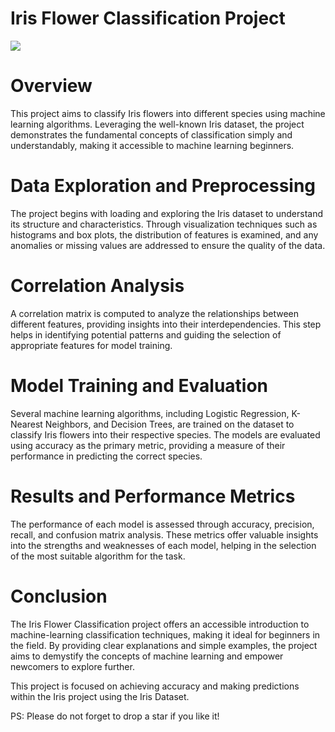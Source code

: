# Iris Flower Classification Project

<img src="https://miro.medium.com/max/875/1*7bnLKsChXq94QjtAiRn40w.png">

# Overview
This project aims to classify Iris flowers into different species using machine learning algorithms. Leveraging the well-known Iris dataset, the project demonstrates the fundamental concepts of classification simply and understandably, making it accessible to machine learning beginners.

# Data Exploration and Preprocessing
The project begins with loading and exploring the Iris dataset to understand its structure and characteristics. Through visualization techniques such as histograms and box plots, the distribution of features is examined, and any anomalies or missing values are addressed to ensure the quality of the data.

# Correlation Analysis
A correlation matrix is computed to analyze the relationships between different features, providing insights into their interdependencies. This step helps in identifying potential patterns and guiding the selection of appropriate features for model training.

# Model Training and Evaluation
Several machine learning algorithms, including Logistic Regression, K-Nearest Neighbors, and Decision Trees, are trained on the dataset to classify Iris flowers into their respective species. The models are evaluated using accuracy as the primary metric, providing a measure of their performance in predicting the correct species.

# Results and Performance Metrics
The performance of each model is assessed through accuracy, precision, recall, and confusion matrix analysis. These metrics offer valuable insights into the strengths and weaknesses of each model, helping in the selection of the most suitable algorithm for the task.

# Conclusion
The Iris Flower Classification project offers an accessible introduction to machine-learning classification techniques, making it ideal for beginners in the field. By providing clear explanations and simple examples, the project aims to demystify the concepts of machine learning and empower newcomers to explore further.

This project is focused on achieving accuracy and making predictions within the Iris project using the Iris Dataset.

PS: Please do not forget to drop a star if you like it!
